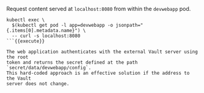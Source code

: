 Request content served at `localhost:8080` from within the `devwebapp` pod.

```shell
kubectl exec \
  $(kubectl get pod -l app=devwebapp -o jsonpath="{.items[0].metadata.name}") \
  -- curl -s localhost:8080
```{{execute}}

The web application authenticates with the external Vault server using the root
token and returns the secret defined at the path `secret/data/devwebapp/config`.
This hard-coded approach is an effective solution if the address to the Vault
server does not change.